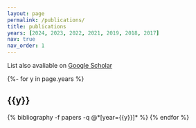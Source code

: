 ```yaml
---
layout: page
permalink: /publications/
title: publications
years: [2024, 2023, 2022, 2021, 2019, 2018, 2017]
nav: true
nav_order: 1
---
```

<!-- _pages/publications.md -->
List also avaliable on [Google Scholar](https://scholar.google.com/citations?user=Rj4kkjkAAAAJ)
<div class="publications">

{%- for y in page.years %}
  <h2 class="year">{{y}}</h2>
  {% bibliography -f papers -q @*[year={{y}}]* %}
{% endfor %}

</div>
